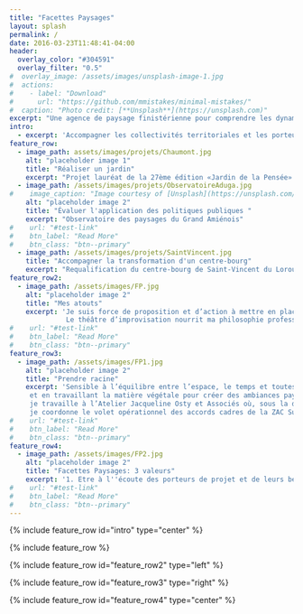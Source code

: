 ```yaml
---
title: "Facettes Paysages"
layout: splash
permalink: /
date: 2016-03-23T11:48:41-04:00
header:
  overlay_color: "#304591"
  overlay_filter: "0.5"
#  overlay_image: /assets/images/unsplash-image-1.jpg
#  actions:
#    - label: "Download"
#      url: "https://github.com/mmistakes/minimal-mistakes/"
#  caption: "Photo credit: [**Unsplash**](https://unsplash.com)"
excerpt: "Une agence de paysage finistérienne pour comprendre les dynamiques des paysages bretons et dessiner leurs évolutions possibles."
intro: 
  - excerpt: 'Accompagner les collectivités territoriales et les porteurs de projet privés dans leur démarche de résilience, pour une préservation des paysages remarquables et le développement de paysages comestibles.'
feature_row:
  - image_path: assets/images/projets/Chaumont.jpg
    alt: "placeholder image 1"
    title: "Réaliser un jardin"
    excerpt: "Projet lauréat de la 27ème édition «Jardin de la Pensée» du domaine de Chaumont-sur-Loire"
  - image_path: /assets/images/projets/ObservatoireAduga.jpg
#    image_caption: "Image courtesy of [Unsplash](https://unsplash.com/)"
    alt: "placeholder image 2"
    title: "Évaluer l'application des politiques publiques "
    excerpt: "Observatoire des paysages du Grand Amiénois"
#    url: "#test-link"
#    btn_label: "Read More"
#    btn_class: "btn--primary"
  - image_path: /assets/images/projets/SaintVincent.jpg
    title: "Accompagner la transformation d'un centre-bourg"
    excerpt: "Requalification du centre-bourg de Saint-Vincent du Lorouër"
feature_row2:
  - image_path: /assets/images/FP.jpg
    alt: "placeholder image 2"
    title: "Mes atouts"
    excerpt: 'Je suis force de proposition et d’action à mettre en place pour établir des stratégies d’adaption des territoires aux dérèglements climatiques, pour les accompagner dans leur résilience.
              Le théâtre d’improvisation nourrit ma philosophie professionnelle grâce à l’écoute, la prise de risque, l’organisation et la confiance de groupe.'
#    url: "#test-link"
#    btn_label: "Read More"
#    btn_class: "btn--primary"
feature_row3:
  - image_path: /assets/images/FP1.jpg
    alt: "placeholder image 2"
    title: "Prendre racine"
    excerpt: 'Sensible à l’équilibre entre l’espace, le temps et toutes les formes du vivant, je pratique le projet de paysage en faisant de la couture avec l’existant, en favorisant le développement de nouveaux usages,
     et en travaillant la matière végétale pour créer des ambiances paysagères adaptées au contexte. J’acquiers une expérience de sept années en agence d’urbanisme et de paysage. Jusqu’à fin 2022, 
     je travaille à l’Atelier Jacqueline Osty et Associés où, sous la direction de Loïc Bonnin et Gabriel Mauchamp, 
     je coordonne le volet opérationnel des accords cadres de la ZAC Sud-Ouest de l’Île de Nantes et la ZAC Bottière Pin Sec (ANRU II).'
#    url: "#test-link"
#    btn_label: "Read More"
#    btn_class: "btn--primary"
feature_row4:
  - image_path: /assets/images/FP2.jpg
    alt: "placeholder image 2"
    title: "Facettes Paysages: 3 valeurs"
    excerpt: '1. Etre à l''écoute des porteurs de projet et de leurs besoins. <p> 2. Dessiner ensemble un cadre de vie agréable et résilient. \n  3. Développer les paysages comestibles, en prônant un retour à la forêt.'
#    url: "#test-link"
#    btn_label: "Read More"
#    btn_class: "btn--primary"
---
```


{% include feature_row id="intro" type="center" %}

{% include feature_row %}

{% include feature_row id="feature_row2" type="left" %}

{% include feature_row id="feature_row3" type="right" %}

{% include feature_row id="feature_row4" type="center" %}